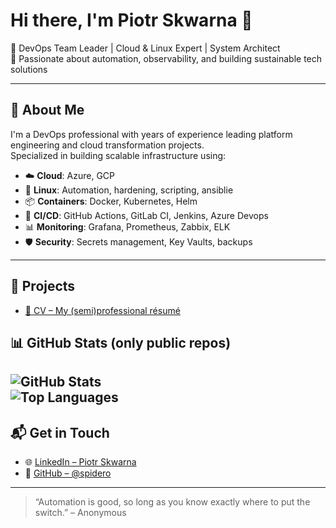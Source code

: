 # Hi there, I'm Piotr Skwarna 👋

🎯 DevOps Team Leader | Cloud & Linux Expert | System Architect  
🚀 Passionate about automation, observability, and building sustainable tech solutions

---

## 💼 About Me

I'm a DevOps professional with years of experience leading platform engineering and cloud transformation projects.  
Specialized in building scalable infrastructure using:

- ☁️ **Cloud**: Azure, GCP  
- 🐧 **Linux**: Automation, hardening, scripting, ansiblie  
- 📦 **Containers**: Docker, Kubernetes, Helm  
- 🔧 **CI/CD**: GitHub Actions, GitLab CI, Jenkins, Azure Devops
- 📊 **Monitoring**: Grafana, Prometheus, Zabbix, ELK  
- 🛡️ **Security**: Secrets management, Key Vaults, backups

---

## 📄 Projects

- [📁 CV – My (semi)professional résumé](https://github.com/spidero/cv)  

## 📊 GitHub Stats (only public repos)

![GitHub Stats](https://github-readme-stats.vercel.app/api?username=spidero&show_icons=true&theme=gruvbox)  
![Top Languages](https://github-readme-stats.vercel.app/api/top-langs/?username=spidero&layout=compact&theme=gruvbox)
---

## 📬 Get in Touch

- 🌐 [LinkedIn – Piotr Skwarna](https://www.linkedin.com/in/piotrskwarna/)
- 🔧 [GitHub – @spidero](https://github.com/spidero)

---

> “Automation is good, so long as you know exactly where to put the switch.” – Anonymous
